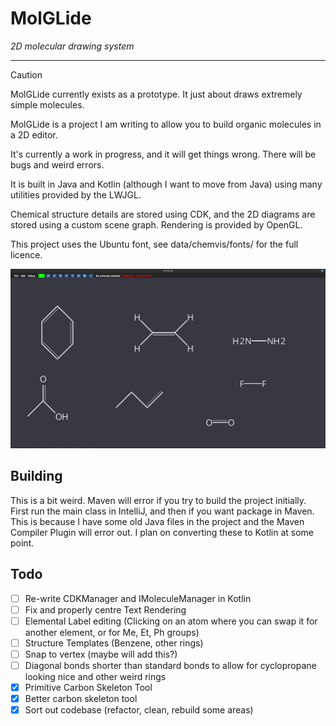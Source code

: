 # MolGLide
_2D molecular drawing system_
___

> [!CAUTION]
> MolGLide currently exists as a prototype. It just about draws extremely simple molecules.

MolGLide is a project I am writing to allow you to build organic molecules in a 2D editor.

It's currently a work in progress, and it will get things wrong. There will be bugs and weird errors.

It is built in Java and Kotlin (although I want to move from Java) using many utilities provided by the LWJGL. 

Chemical structure details are stored using CDK, and the 2D diagrams are stored using a custom scene graph. Rendering is provided by OpenGL.

This project uses the Ubuntu font, see data/chemvis/fonts/ for the full licence.

![Screenshot](screenshots/5.png)

## Building
This is a bit weird. Maven will error if you try to build the project initially. First run the main class in IntelliJ, and then if you want package in Maven. This is because I have some old Java files in the project and the Maven Compiler Plugin will error out. I plan on converting these to Kotlin at some point. 

## Todo
- [ ] Re-write CDKManager and IMoleculeManager in Kotlin 
- [ ] Fix and properly centre Text Rendering
- [ ] Elemental Label editing (Clicking on an atom where you can swap it for another element, or for Me, Et, Ph groups)
- [ ] Structure Templates (Benzene, other rings)
- [ ] Snap to vertex (maybe will add this?) 
- [ ] Diagonal bonds shorter than standard bonds to allow for cyclopropane looking nice and other weird rings
- [x] Primitive Carbon Skeleton Tool
- [x] Better carbon skeleton tool
- [x] Sort out codebase (refactor, clean, rebuild some areas)
